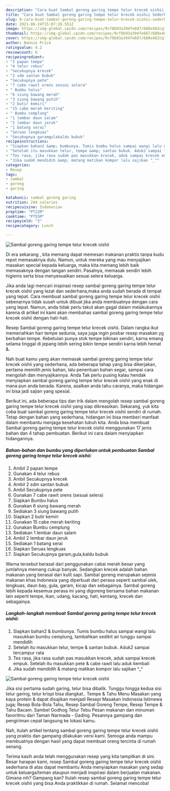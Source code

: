 ```yaml
---
description: "Cara buat Sambal goreng garing tempe telur krecek oishii Sederhana Untuk Jualan"
title: "Cara buat Sambal goreng garing tempe telur krecek oishii Sederhana Untuk Jualan"
slug: 0-cara-buat-sambal-goreng-garing-tempe-telur-krecek-oishii-sederhana-untuk-jualan
date: 2021-06-24T15:07:20.551Z
image: https://img-global.cpcdn.com/recipes/9cf8b93a394fe687/680x482cq70/sambal-goreng-garing-tempe-telur-krecek-oishii-foto-resep-utama.jpg
thumbnail: https://img-global.cpcdn.com/recipes/9cf8b93a394fe687/680x482cq70/sambal-goreng-garing-tempe-telur-krecek-oishii-foto-resep-utama.jpg
cover: https://img-global.cpcdn.com/recipes/9cf8b93a394fe687/680x482cq70/sambal-goreng-garing-tempe-telur-krecek-oishii-foto-resep-utama.jpg
author: Nannie Price
ratingvalue: 4.2
reviewcount: 6
recipeingredient:
- "2 papan tempe"
- "4 telur rebus"
- "Secukupnya krecek"
- "2 sdm santan bubuk"
- "Secukupnya pete"
- "7 cabe rawit orens sesuai selera"
- " Bumbu halus"
- "6 siung bawang merah"
- "3 siung bawang putih"
- "2 butir kemiri"
- "15 cabe merah keriting"
- " Bumbu cemplung"
- "1 lembar daun salam"
- "2 lembar daun jeruk"
- "1 batang serai"
- "Seruas lengkuas"
- "Secukupnya garamgulakaldu bubuk"
recipeinstructions:
- "Siapkan bahan2 &amp; bumbunya. Tumis bumbu halus sampai wangi lalu masukkan bumbu cemplung, tambahkan sedikit air tunggu sampai mendidih"
- "Setelah itu masukkan telur, tempe &amp; santan bubuk. Aduk2 sampai tercampur rata"
- "Tes rasa, jika rasa sudah pas masukkan krecek, aduk sampai krecek empuk. Setelah itu masukkan pete &amp; cabe rawit lalu aduk kembali"
- "Jika sudah mendidih &amp; matang matikan kompor lalu sajikan ^_^"
categories:
- Resep
tags:
- sambal
- goreng
- garing

katakunci: sambal goreng garing 
nutrition: 244 calories
recipecuisine: Indonesian
preptime: "PT22M"
cooktime: "PT55M"
recipeyield: "3"
recipecategory: Lunch

---
```



![Sambal goreng garing tempe telur krecek oishii](https://img-global.cpcdn.com/recipes/9cf8b93a394fe687/680x482cq70/sambal-goreng-garing-tempe-telur-krecek-oishii-foto-resep-utama.jpg)

Di era  sekarang , kita memang dapat memesan makanan praktis tanpa kudu repot memasaknya dulu. Namun, untuk mereka yang mau menyajikan masakan special kepada keluarga, maka kita memang lebih baik memasaknya dengan tangan sendiri. Pasalnya, memasak sendiri lebih higienis serta bisa menyesuaikan sesuai selera keluarga.

Jika anda lagi mencari inspirasi resep sambal goreng garing tempe telur krecek oishii yang lezat dan sederhana,maka anda sudah berada di tempat yang tepat. Cara membuat sambal goreng garing tempe telur krecek oishii  sebenarnya tidak susah untuk dibuat jika anda membuatnya dengan cara yang tepat. Namun, anda tidak perlu takut akan gagal dalam melakukannya 
karena di artikel ini kami akan membahas sambal goreng garing tempe telur krecek oishii dengan hati-hati.  

Resep Sambal goreng garing tempe telur krecek oishii. Dalam rangka ikut memeriahkan hari tempe sedunia, saya juga ingin posbar resep masakan yg berbahan tempe. Kebetulan punya stok tempe bikinan sendiri, karna emang selama tinggal di jepang lebih sering bikin tempe sendiri karna lebih hemat &amp;.

Nah buat kamu yang akan memasak sambal goreng garing tempe telur krecek oishii yang sederhana, ada beberapa tahap yang bisa dikerjakan, pertama memilih jenis bahan, lalu penentuan bahan segar, sampai cara mengolah dan menyajikannya. Anda Tak perlu pusing kalau hendak menyiapkan sambal goreng garing tempe telur krecek oishii yang enak di mana pun anda berada. Karena, asalkan anda  tahu caranya, maka hidangan ini bisa jadi sajian yang spesial.

Berikut ini, ada beberapa tips dan trik dalam mengolah resep sambal goreng garing tempe telur krecek oishii yang siap dikreasikan. Sekarang, yuk kita coba buat sambal goreng garing tempe telur krecek oishii sendiri di rumah. Tetap dengan bahan yang sederhana, hidangan ini bisa memberi manfaat dalam membantu menjaga kesehatan tubuh kita. Anda bisa membuat Sambal goreng garing tempe telur krecek oishii menggunakan 17 jenis bahan dan 4 tahap pembuatan. Berikut ini cara dalam menyiapkan hidangannya.

<!--inarticleads1-->

##### Bahan-bahan dan bumbu yang diperlukan untuk pembuatan Sambal goreng garing tempe telur krecek oishii:

1. Ambil 2 papan tempe
1. Gunakan 4 telur rebus
1. Ambil Secukupnya krecek
1. Ambil 2 sdm santan bubuk
1. Ambil Secukupnya pete
1. Gunakan 7 cabe rawit orens (sesuai selera)
1. Siapkan  Bumbu halus
1. Gunakan 6 siung bawang merah
1. Sediakan 3 siung bawang putih
1. Siapkan 2 butir kemiri
1. Gunakan 15 cabe merah keriting
1. Gunakan  Bumbu cemplung
1. Sediakan 1 lembar daun salam
1. Ambil 2 lembar daun jeruk
1. Sediakan 1 batang serai
1. Siapkan Seruas lengkuas
1. Siapkan Secukupnya garam,gula,kaldu bubuk


Warna tersebut berasal dari penggunakan cabai merah besar yang jumlahnya memang cukup banyak. Sedangkan krecek adalah bahan makanan yang berasal dari kulit sapi. Sambal goreng merupakan sejenis makanan khas Indonesia yang diperbuat dari perasa seperti sambal ulek, lengkuas, daun bay, gula, garam, kicap dan sebagainya. Sambal goreng lebih kepada kesemua perasa ini yang digoreng bersama bahan makanan lain seperti tempe, ikan, udang, kacang, hati, kentang, krecek dan sebagainya. 

<!--inarticleads2-->

##### Langkah-langkah membuat Sambal goreng garing tempe telur krecek oishii:

1. Siapkan bahan2 &amp; bumbunya. Tumis bumbu halus sampai wangi lalu masukkan bumbu cemplung, tambahkan sedikit air tunggu sampai mendidih
1. Setelah itu masukkan telur, tempe &amp; santan bubuk. Aduk2 sampai tercampur rata
1. Tes rasa, jika rasa sudah pas masukkan krecek, aduk sampai krecek empuk. Setelah itu masukkan pete &amp; cabe rawit lalu aduk kembali
1. Jika sudah mendidih &amp; matang matikan kompor lalu sajikan ^_^
<img src="//assets-global.cpcdn.com/assets/icons/button_play-2c75c40dde080a61004c1f40b05d8f140eaff45d7e9e6481dc71c63d2e7c4909.png" alt="Sambal goreng garing tempe telur krecek oishii">

Jika sisi pertama sudah garing, telur bisa dibalik. Tunggu hingga kedua sisi telur garing, telur krispi bisa diangkat.. Tempe &amp; Tahu Menu Masakan yang kaya protein &amp; dapat disajikan menjadi Resepi Masakan Indonesia Istimewa juga; Resep Bola-Bola Tahu, Resep Sambal Goreng Tempe, Resep Tempe &amp; Tahu Bacam. Sambel Godhog Telur Tebu Pesan makanan dan minuman favoritmu dari Taman Narmada - Gading. Pesannya gampang dan pengiriman cepat langsung ke lokasi kamu. 

Nah, itulah artikel tentang  sambal goreng garing tempe telur krecek oishii  yang praktis dan gampang dilakukan versi kami. Semoga anda mampu membuatnya dengan hasil yang dapat membuat oreng tercinta di rumah senang. 

Terima kasih anda telah menggunakan resep yang kita tampilkan di sini. Besar harapan kami, resep  Sambal goreng garing tempe telur krecek oishii sederhana di atas dapat membantu Anda menyiapkan masakan yang sedap untuk keluarga/teman ataupun menjadi inspirasi dalam berjualan makanan. Gimana nih? Gampang kan? Itulah resep sambal goreng garing tempe telur krecek oishii yang bisa Anda praktikkan di rumah. Selamat mencoba!

